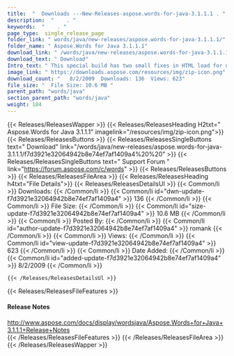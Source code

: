 ```yaml
---
title:  "  Downloads ---New-Releases-aspose.words-for-java-3.1.1.1 . " 
description:  "    . " 
keywords:  "    . " 
page_type:  single_release_page
folder_link: " words/java/new-releases/aspose.words-for-java-3.1.1.1/"
folder_name: " Aspose.Words for Java 3.1.1.1"
download_link: " /words/java/new-releases/aspose.words-for-java-3.1.1.1/f7d3921e32064942b8e74ef7af1409a4"
download_text: " Download"
Intro_text: " This special build has two small fixes in HTML load for one of our customers. If..."
image_link: " https://downloads.aspose.com/resources/img/zip-icon.png"
download_count: "   8/2/2009  Downloads: 136  Views: 623"
file_size: "  File Size: 10.6 MB "
parent_path: "words/java"
section_parent_path: "words/java"
weight: 184 
---
```


{{< Releases/ReleasesWapper >}}
  {{< Releases/ReleasesHeading H2txt=" Aspose.Words for Java 3.1.1.1" imagelink="/resources/img/zip-icon.png">}}
  {{< Releases/ReleasesButtons >}}
    {{< Releases/ReleasesSingleButtons text=" Download" link="/words/java/new-releases/aspose.words-for-java-3.1.1.1/f7d3921e32064942b8e74ef7af1409a4%20%20" >}}
    {{< Releases/ReleasesSingleButtons text=" Support Forum " link="https://forum.aspose.com/c/words" >}}
  {{< Releases/ReleasesButtons >}}
  {{< Releases/ReleasesFileArea >}}
    {{< Releases/ReleasesHeading h4txt="File Details">}}
    {{< Releases/ReleasesDetailsUl >}}
            {{< Common/li  >}} Downloads: {{< /Common/li >}} 
      {{< Common/li id="dwn-update-f7d3921e32064942b8e74ef7af1409a4" >}} 136 {{< /Common/li >}} 
      {{< Common/li  >}} File Size: {{< /Common/li >}} 
      {{< Common/li id="size-update-f7d3921e32064942b8e74ef7af1409a4" >}} 10.6 MB {{< /Common/li >}} 
      {{< Common/li  >}} Posted By: {{< /Common/li >}} 
      {{< Common/li id="author-update-f7d3921e32064942b8e74ef7af1409a4" >}} romank {{< /Common/li >}} 
      {{< Common/li  >}} Views: {{< /Common/li >}} 
      {{< Common/li id="view-update-f7d3921e32064942b8e74ef7af1409a4" >}} 623 {{< /Common/li >}} 
      {{< Common/li  >}} Date Added: {{< /Common/li >}} 
      {{< Common/li id="added-update-f7d3921e32064942b8e74ef7af1409a4" >}} 8/2/2009 {{< /Common/li >}} 

    {{< /Releases/ReleasesDetailsUl >}}

  {{< Releases/ReleasesFileFeatures >}}
      <h4>Release Notes</h4><div><a href="http://www.aspose.com/docs/display/wordsjava/Aspose.Words+for+Java+3.1.1.1+Release+Notes">http://www.aspose.com/docs/display/wordsjava/Aspose.Words+for+Java+3.1.1.1+Release+Notes</a></div>
  {{< /Releases/ReleasesFileFeatures >}}
 {{< /Releases/ReleasesFileArea >}}
{{< /Releases/ReleasesWapper >}}



